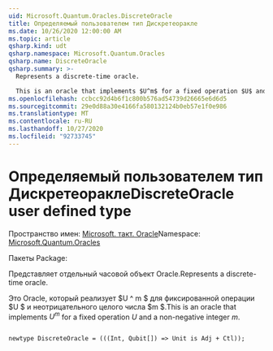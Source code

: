 ```yaml
---
uid: Microsoft.Quantum.Oracles.DiscreteOracle
title: Определяемый пользователем тип Дискретеоракле
ms.date: 10/26/2020 12:00:00 AM
ms.topic: article
qsharp.kind: udt
qsharp.namespace: Microsoft.Quantum.Oracles
qsharp.name: DiscreteOracle
qsharp.summary: >-
  Represents a discrete-time oracle.

  This is an oracle that implements $U^m$ for a fixed operation $U$ and a non-negative integer $m$.
ms.openlocfilehash: ccbcc92d4b6f1c800b576ad54739d26665e6d6d5
ms.sourcegitcommit: 29e0d88a30e4166fa580132124b0eb57e1f0e986
ms.translationtype: MT
ms.contentlocale: ru-RU
ms.lasthandoff: 10/27/2020
ms.locfileid: "92733745"
---
```

# <a name="discreteoracle-user-defined-type"></a><span data-ttu-id="c5c33-102">Определяемый пользователем тип Дискретеоракле</span><span class="sxs-lookup"><span data-stu-id="c5c33-102">DiscreteOracle user defined type</span></span>

<span data-ttu-id="c5c33-103">Пространство имен: [Microsoft. такт. Oracle](xref:Microsoft.Quantum.Oracles)</span><span class="sxs-lookup"><span data-stu-id="c5c33-103">Namespace: [Microsoft.Quantum.Oracles](xref:Microsoft.Quantum.Oracles)</span></span>

<span data-ttu-id="c5c33-104">Пакеты [](https://nuget.org/packages/)</span><span class="sxs-lookup"><span data-stu-id="c5c33-104">Package: [](https://nuget.org/packages/)</span></span>


<span data-ttu-id="c5c33-105">Представляет отдельный часовой объект Oracle.</span><span class="sxs-lookup"><span data-stu-id="c5c33-105">Represents a discrete-time oracle.</span></span>

<span data-ttu-id="c5c33-106">Это Oracle, который реализует $U ^ m $ для фиксированной операции $U $ и неотрицательного целого числа $m $.</span><span class="sxs-lookup"><span data-stu-id="c5c33-106">This is an oracle that implements $U^m$ for a fixed operation $U$ and a non-negative integer $m$.</span></span>

```qsharp

newtype DiscreteOracle = (((Int, Qubit[]) => Unit is Adj + Ctl));
```

